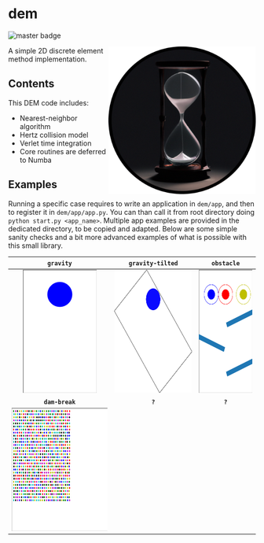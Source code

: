 # dem

![master badge](https://github.com/jviquerat/dem/workflows/dem/badge.svg?branch=master)

<p align="center">
  <img align="right" width="300" alt="" src="dem/save/logo.png">
</p>

A simple 2D discrete element method implementation.

## Contents

This DEM code includes:

- Nearest-neighbor algorithm
- Hertz collision model
- Verlet time integration
- Core routines are deferred to Numba

## Examples

Running a specific case requires to write an application in `dem/app`, and then to register it in `dem/app/app.py`. You can than call it from root directory doing `python start.py <app_name>`. Multiple app examples are provided in the dedicated directory, to be copied and adapted. Below are some simple sanity checks and a bit more advanced examples of what is possible with this small library.

| **`gravity`**                                             | **`gravity-tilted`**                                           | **`obstacle`**                                            |
| :-------------------------------------------------------: | :------------------------------------------------------------: | :-------------------------------------------------------: |
| <img height="250" alt="gif" src="dem/save/gravity.gif">   | <img height="250" alt="gif" src="dem/save/gravity_tilted.gif"> | <img height="250" alt="gif" src="dem/save/obstacle.gif">  |
| **`dam-break`**                                           | **`?`**  | **`?`**  |
| <img height="250" alt="gif" src="dem/save/dam_break.gif"> |          |          |
